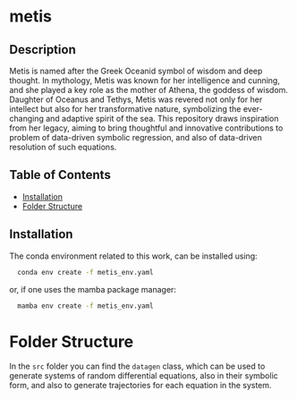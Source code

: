 # metis

## Description
Metis is named after the Greek Oceanid symbol of wisdom and deep thought. In mythology, Metis was known for her intelligence and cunning, and she played a key role as the mother of Athena, the goddess of wisdom. Daughter of Oceanus and Tethys, Metis was revered not only for her intellect but also for her transformative nature, symbolizing the ever-changing and adaptive spirit of the sea. This repository draws inspiration from her legacy, aiming to bring thoughtful and innovative contributions to problem of data-driven symbolic regression, and also of data-driven resolution of such equations.

## Table of Contents
- [Installation](#installation)
- [Folder Structure](#folder-structure)

## Installation
The conda environment related to this work, can be installed using:
```bash
  conda env create -f metis_env.yaml
```
or, if one uses the mamba package manager:
```bash
  mamba env create -f metis_env.yaml
```

# Folder Structure
In the `src` folder you can find the `datagen` class, which can be used to generate systems of random differential equations, also in their symbolic form, and also to generate trajectories for each equation in the system.